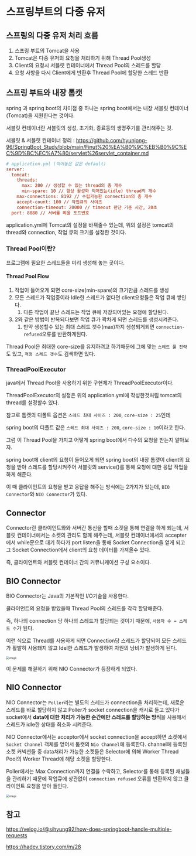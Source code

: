 # 스프링부트의 다중 유저



## 스프링의 다중 유저 처리 흐름

1. 스프링 부트의 Tomcat을 사용
2. Tomcat은 다중 유저의 요청을 처리하기 위해 Thread Pool생성
3. Client의 요청시 서블릿 컨테이너에서 Thread Pool의 스레드를 할당
4. 요청 사항을 다시 Client에게 반환후 Thread Pool에 할당한 스레드 반환



## 스프링 부트와 내장 톰캣

spring 과 spring boot의 차이점 중 하나는 spring boot에서는 내장 서블릿 컨테이너(Tomcat)을 지원한다는 것이다.

서블릿 컨테이너란 서블릿의 생성, 초기화, 종료등의 생명주기를 관리해주는 것.

서블릿 & 서블릿 컨테이너 정리 : https://github.com/hyunjong-96/SpringBoot_Study/blob/main/Finut%20%EA%B0%9C%EB%B0%9C%EC%9D%BC%EC%A7%80/servlet%26servlet_container.md

```ini
# application.yml (적어놓은 값은 default)
server:
  tomcat:
    threads:
      max: 200 // 생성할 수 있는 thread의 총 개수
      min-spare: 10 // 항상 활성화 되어있는(idle) thread의 개수
    max-connections: 8192 // 수립가능한 connection의 총 개수
    accept-count: 100 // 작업큐의 사이즈
    connection-timeout: 20000 // timeout 판단 기준 시간, 20초
  port: 8080 // 서버를 띄울 포트번호
```

application.yml에 Tomcat의 설정을 바꿔줄수 있는데, 위의 설정은 tomcat의 thread와 connection, 작업 큐의 크기를 설정한 것이다.

### Thread Pool이란?

프로그램에 필요한 스레드들을 미리 생성해 놓는 곳이다.

#### Thread Pool Flow

1. 작업이 들어오게 되면 core-size(min-spare)의 크기만큼 스레드를 생성
2. 모든 스레드가 작업중이라 Idle한 스레드가 없다면 client요청들은 작업 큐에 쌓인다.
   1. 다른 작업이 끝난 스레드는 작업 큐에 저장되어있는 요청에 할당된다.
3. 2와 같은 방법이 반복되다보면 작업 큐가 꽉차게 되면 스레드를 생성시켜준다.
   1. 만약 생성할수 있는 최대 스레드 갯수(max)까지 생성되게되면 `connection-refused`오류를 반환하게된다.

Thread Pool은 최대한 core-size를 유지하려고 하기때문에 그에 맞는 `스레드 풀 전략`도 있고, `적정 스레드 갯수`도 검색하면 있다.

### ThreadPoolExecutor

java에서 Thread Pool을 사용하기 위한 구현체가 ThreadPoolExecutor이다.

ThreadPoolExecutor의 설정은 위의 application.yml에 작성한것처럼 tomcat의 thread를 설정할수 있다.

참고로 톰캣의 디폴트 옵션은 `스레드 최대 사이즈 : 200`, `core-size : 25`인데 

spring boot의 디폴트 값은 `스레드 최대 사이즈 : 200`, `core-size : 10`이라고 한다.



그럼 이 Thread Pool을 가지고 어떻게 spring boot에서 다수의 요청을 받는지 알아보자.

spring boot에 client의 요청이 들어오게 되면 spring boot의 내장 톰캣이 client의 요청을 받아 스레드를 할당시켜주어 서블릿의 service()를 통해 요청에 대한 응답 작업을 하게 해준다.

이 때 클라이언트의 요청을 받고 응답을 해주는 방식에는 2가지가 있는데, `BIO Connector`와 `NIO Connector`가 있다.



## Connector

Connector란 클라이언트와와 서버간 통신을 할때 소켓을 통해 연결을 하게 되는데, 서블릿 컨테이너에서는 소켓의 관리도 함께 해주는데, 서블릿 컨테이너에서의  accepter에서 while문으로 대기 하다가 port listen을 통해 Socket Connection을 얻게 되고 그 Socket Connection에서 client의 요청 데이터를 가져올수 있다.

즉, 클라이언트와 서블릿 컨테이너 간의 커뮤니케이션 구성 요소이다.

## BIO Connector

BIO Connector는 Java의 기본적인 I/O기술을 사용한다.

클라이언트의 요청을 받았을때 Thread Pool의 스레드를 각각 할당해준다.

즉, 하나의 connection 당 하나의 스레드가 할당되는 것이기 때문에, `사용자 수 = 스레드 수`가 된다.

이런 식으로 Thread를 사용하게 되면 Connection당 스레드가 할당되어 모든 스레드가 활발히 사용돼지 않고 Idel한 스레드가 발생하여 자원의 낭비가 발생하게 된다.

<img src="https://user-images.githubusercontent.com/57162257/152491200-769ce26f-bfe8-4284-af48-d1ee40a5851b.png" alt="image" style="zoom:50%;" />

이 문제를 해결하기 위해 NIO Connector가 등장하게 되었다.



## NIO Connector

NIO Connector는 `Poller`라는 별도의 스레드가 connection을 처리하는데, 새로운 스레드를 바로 할당하지 않고 Poller가 socket connection을 캐시로 들고 있다가 socket에서 **data에 대한 처리가 가능한 순간에만 스레드를 할당하는 방식**을 사용해서 스레드가 idle한 상태를 최소화 시켜준다.

NIO Connector에서는 acceptor에서 socket connection을 accept하면 소켓에서 `Socket Channel` 객체를 얻어서 톰캣의 `Nio Channel`에 등록한다. channel에 등록된 소켓 커넥션들 중 data처리가 가능한 소켓들은 Selector에 의해 Worker Thread Pool의 Worker Thread에 해당 소켓을 할당한다.

Poller에서는 Max Connection까지 연결을 수락하고, Selector를 통해 등록된 채널들을 관리하기 때문에 작업큐에 상관없이 `connection refused` 오류를 반환하지 않고 클라이언트 요청을 받아 들인다.

<img src="https://user-images.githubusercontent.com/57162257/152546227-db69f071-dc21-4c66-9e34-56a4fbf98be1.png" alt="image" style="zoom:50%;" />



## 참고

https://velog.io/@sihyung92/how-does-springboot-handle-multiple-requests

https://hadev.tistory.com/m/28